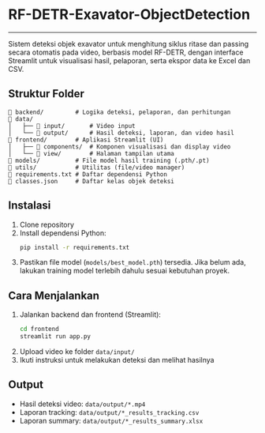 # RF-DETR-Exavator-ObjectDetection

---

Sistem deteksi objek exavator untuk menghitung siklus ritase dan passing secara otomatis pada video, berbasis model RF-DETR, dengan interface Streamlit untuk visualisasi hasil, pelaporan, serta ekspor data ke Excel dan CSV.

## Struktur Folder

```
📁 backend/         # Logika deteksi, pelaporan, dan perhitungan
📁 data/
│   ├── 📁 input/       # Video input
│   └── 📁 output/      # Hasil deteksi, laporan, dan video hasil
📁 frontend/        # Aplikasi Streamlit (UI)
│   ├── 📁 components/  # Komponen visualisasi dan display video
│   └── 📁 view/        # Halaman tampilan utama
📁 models/          # File model hasil training (.pth/.pt)
📁 utils/           # Utilitas (file/video manager)
📄 requirements.txt # Daftar dependensi Python
📄 classes.json     # Daftar kelas objek deteksi
```

## Instalasi

1. Clone repository
2. Install dependensi Python:
   ```bash
   pip install -r requirements.txt
   ```
3. Pastikan file model (`models/best_model.pth`) tersedia. Jika belum ada, lakukan training model terlebih dahulu sesuai kebutuhan proyek.

## Cara Menjalankan

1. Jalankan backend dan frontend (Streamlit):
   ```bash
   cd frontend
   streamlit run app.py
   ```
2. Upload video ke folder `data/input/`
3. Ikuti instruksi untuk melakukan deteksi dan melihat hasilnya

## Output

- Hasil deteksi video: `data/output/*.mp4`
- Laporan tracking: `data/output/*_results_tracking.csv`
- Laporan summary: `data/output/*_results_summary.xlsx`
